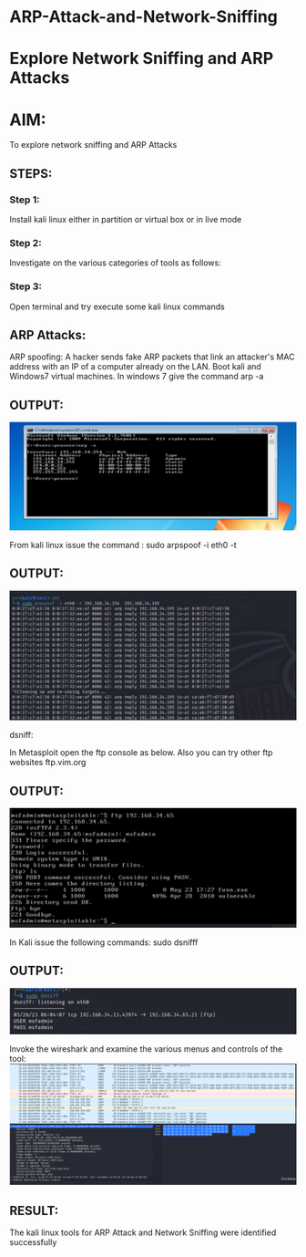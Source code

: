 # ARP-Attack-and-Network-Sniffing
# Explore Network Sniffing and ARP Attacks

# AIM:

To explore network sniffing and ARP Attacks

## STEPS:

### Step 1:

Install kali linux either in partition or virtual box or in live mode

### Step 2:

Investigate on the various categories of tools as follows:


### Step 3:
Open terminal and try execute some kali linux commands

## ARP Attacks:  
ARP spoofing: A hacker sends fake ARP packets that link an attacker's MAC address with an IP of a computer already on the LAN. 
Boot kali and Windows7 virtual machines.
In windows 7 give the command arp -a
## OUTPUT:
![alt text](1.png)

From kali linux issue the command :
sudo arpspoof -i eth0 -t <target system> <gateway>
## OUTPUT:
![alt text](2.png)

 dsniff:

In Metasploit open the ftp console as below. Also you can try other ftp websites ftp.vim.org
## OUTPUT:
![alt text](3.png)

In Kali issue the following commands:
sudo dsnifff
## OUTPUT:
![alt text](4.png)

Invoke the wireshark and examine the various menus  and controls of the tool:
![alt text](5.png)

## RESULT:
The kali linux tools for ARP Attack and Network Sniffing were identified successfully
